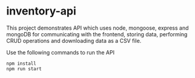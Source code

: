 # inventory-api
This project demonstrates API which uses node, mongoose, express and mongoDB for communicating with the frontend, storing data, performing CRUD operations and downloading data as a CSV file.

Use the following commands to run the API
```
npm install
npm run start
```